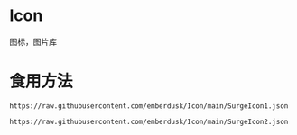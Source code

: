 # Icon
图标，图片库

# 食用方法
```
https://raw.githubusercontent.com/emberdusk/Icon/main/SurgeIcon1.json
```

```
https://raw.githubusercontent.com/emberdusk/Icon/main/SurgeIcon2.json
```

